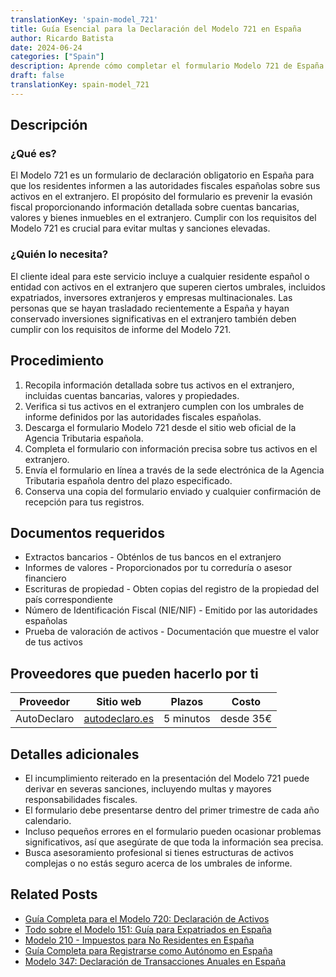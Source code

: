 ```yaml
---
translationKey: 'spain-model_721'
title: Guía Esencial para la Declaración del Modelo 721 en España
author: Ricardo Batista
date: 2024-06-24
categories: ["Spain"]
description: Aprende cómo completar el formulario Modelo 721 de España para declarar activos extranjeros. Instrucciones paso a paso y documentos requeridos incluidos.
draft: false
translationKey: spain-model_721
---
```


## Descripción
### ¿Qué es?
El Modelo 721 es un formulario de declaración obligatorio en España para que los residentes informen a las autoridades fiscales españolas sobre sus activos en el extranjero. El propósito del formulario es prevenir la evasión fiscal proporcionando información detallada sobre cuentas bancarias, valores y bienes inmuebles en el extranjero. Cumplir con los requisitos del Modelo 721 es crucial para evitar multas y sanciones elevadas.

### ¿Quién lo necesita?
El cliente ideal para este servicio incluye a cualquier residente español o entidad con activos en el extranjero que superen ciertos umbrales, incluidos expatriados, inversores extranjeros y empresas multinacionales. Las personas que se hayan trasladado recientemente a España y hayan conservado inversiones significativas en el extranjero también deben cumplir con los requisitos de informe del Modelo 721.

## Procedimiento

1. Recopila información detallada sobre tus activos en el extranjero, incluidas cuentas bancarias, valores y propiedades.
2. Verifica si tus activos en el extranjero cumplen con los umbrales de informe definidos por las autoridades fiscales españolas.
3. Descarga el formulario Modelo 721 desde el sitio web oficial de la Agencia Tributaria española.
4. Completa el formulario con información precisa sobre tus activos en el extranjero.
5. Envía el formulario en línea a través de la sede electrónica de la Agencia Tributaria española dentro del plazo especificado.
6. Conserva una copia del formulario enviado y cualquier confirmación de recepción para tus registros.

## Documentos requeridos

- Extractos bancarios - Obténlos de tus bancos en el extranjero
- Informes de valores - Proporcionados por tu correduría o asesor financiero
- Escrituras de propiedad - Obten copias del registro de la propiedad del país correspondiente
- Número de Identificación Fiscal (NIE/NIF) - Emitido por las autoridades españolas
- Prueba de valoración de activos - Documentación que muestre el valor de tus activos

## Proveedores que pueden hacerlo por ti
| Proveedor        |     Sitio web     |     Plazos    |       Costo      |
| --------------- | --------------- |  :-------------: | :-------------: |
| AutoDeclaro | [autodeclaro.es](https://autodeclaro.es/?ref=26) |  5 minutos | desde 35€ |

## Detalles adicionales

- El incumplimiento reiterado en la presentación del Modelo 721 puede derivar en severas sanciones, incluyendo multas y mayores responsabilidades fiscales.
- El formulario debe presentarse dentro del primer trimestre de cada año calendario.
- Incluso pequeños errores en el formulario pueden ocasionar problemas significativos, así que asegúrate de que toda la información sea precisa.
- Busca asesoramiento profesional si tienes estructuras de activos complejas o no estás seguro acerca de los umbrales de informe.
## Related Posts

- [Guía Completa para el Modelo 720: Declaración de Activos](https://tramitit.com/spanish/guides/spain/modelo_720/)
- [Todo sobre el Modelo 151: Guía para Expatriados en España](https://tramitit.com/spanish/guides/spain/modelo_151/)
- [Modelo 210 - Impuestos para No Residentes en España](https://tramitit.com/spanish/guides/spain/modelo_210/)
- [Guía Completa para Registrarse como Autónomo en España](https://tramitit.com/spanish/guides/spain/modelo_036/)
- [Modelo 347: Declaración de Transacciones Anuales en España](https://tramitit.com/spanish/guides/spain/modelo_347/)
